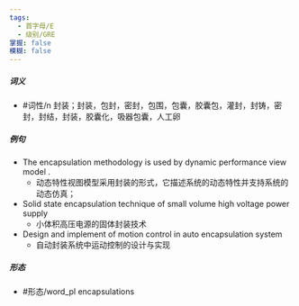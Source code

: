 ```yaml
---
tags:
  - 首字母/E
  - 级别/GRE
掌握: false
模糊: false
---
```

##### 词义
- #词性/n  封装；封装，包封，密封，包围，包囊，胶囊包，灌封，封铸，密封，封结，封装，胶囊化，吸器包囊，人工卵
##### 例句
- The encapsulation methodology is used by dynamic performance view model .
	- 动态特性视图模型采用封装的形式，它描述系统的动态特性并支持系统的动态仿真；
- Solid state encapsulation technique of small volume high voltage power supply
	- 小体积高压电源的固体封装技术
- Design and implement of motion control in auto encapsulation system
	- 自动封装系统中运动控制的设计与实现
##### 形态
- #形态/word_pl encapsulations
